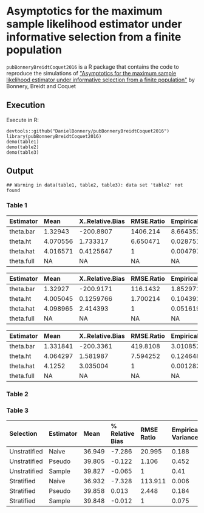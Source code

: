 Asymptotics for the maximum sample likelihood estimator under informative selection from a finite population
============================================================================================================

`pubBonneryBreidtCoquet2016` is a R package that contains the code to
reproduce the simulations of ["Asymptotics for the maximum sample
likelihood estimator under informative selection from a finite
population"](http://www.e-publications.org/ims/submission/BEJ/user/submissionFile/23537?confirm=3b2ff5b3)
by Bonnery, Breidt and Coquet

Execution
---------

Execute in R:

    devtools::github("DanielBonnery/pubBonneryBreidtCoquet2016")
    library(pubBonneryBreidtCoquet2016)
    demo(table1)
    demo(table2)
    demo(table3)

Output
------

    ## Warning in data(table1, table2, table3): data set 'table2' not found

### Table 1

<table>
<thead>
<tr class="header">
<th align="left">Estimator</th>
<th align="left">Mean</th>
<th align="left">X..Relative.Bias</th>
<th align="left">RMSE.Ratio</th>
<th align="left">Empirical.Variance</th>
<th align="left">Asymptotic.Variance</th>
</tr>
</thead>
<tbody>
<tr class="odd">
<td align="left">theta.bar</td>
<td align="left">1.32943</td>
<td align="left">-200.8807</td>
<td align="left">1406.214</td>
<td align="left">8.664352e-06</td>
<td align="left">NA</td>
</tr>
<tr class="even">
<td align="left">theta.ht</td>
<td align="left">4.070556</td>
<td align="left">1.733317</td>
<td align="left">6.650471</td>
<td align="left">0.02875136</td>
<td align="left">NA</td>
</tr>
<tr class="odd">
<td align="left">theta.hat</td>
<td align="left">4.016571</td>
<td align="left">0.4125647</td>
<td align="left">1</td>
<td align="left">0.004797144</td>
<td align="left">1</td>
</tr>
<tr class="even">
<td align="left">theta.full</td>
<td align="left">NA</td>
<td align="left">NA</td>
<td align="left">NA</td>
<td align="left">NA</td>
<td align="left">NA</td>
</tr>
</tbody>
</table>

<table>
<thead>
<tr class="header">
<th align="left">Estimator</th>
<th align="left">Mean</th>
<th align="left">X..Relative.Bias</th>
<th align="left">RMSE.Ratio</th>
<th align="left">Empirical.Variance</th>
<th align="left">Asymptotic.Variance</th>
</tr>
</thead>
<tbody>
<tr class="odd">
<td align="left">theta.bar</td>
<td align="left">1.32927</td>
<td align="left">-200.9171</td>
<td align="left">116.1432</td>
<td align="left">1.852971e-05</td>
<td align="left">NA</td>
</tr>
<tr class="even">
<td align="left">theta.ht</td>
<td align="left">4.005045</td>
<td align="left">0.1259766</td>
<td align="left">1.700214</td>
<td align="left">0.1043915</td>
<td align="left">NA</td>
</tr>
<tr class="odd">
<td align="left">theta.hat</td>
<td align="left">4.098965</td>
<td align="left">2.414393</td>
<td align="left">1</td>
<td align="left">0.05161991</td>
<td align="left">1</td>
</tr>
<tr class="even">
<td align="left">theta.full</td>
<td align="left">NA</td>
<td align="left">NA</td>
<td align="left">NA</td>
<td align="left">NA</td>
<td align="left">NA</td>
</tr>
</tbody>
</table>

<table>
<thead>
<tr class="header">
<th align="left">Estimator</th>
<th align="left">Mean</th>
<th align="left">X..Relative.Bias</th>
<th align="left">RMSE.Ratio</th>
<th align="left">Empirical.Variance</th>
<th align="left">Asymptotic.Variance</th>
</tr>
</thead>
<tbody>
<tr class="odd">
<td align="left">theta.bar</td>
<td align="left">1.331841</td>
<td align="left">-200.3361</td>
<td align="left">419.8108</td>
<td align="left">3.010852e-05</td>
<td align="left">NA</td>
</tr>
<tr class="even">
<td align="left">theta.ht</td>
<td align="left">4.064297</td>
<td align="left">1.581987</td>
<td align="left">7.594252</td>
<td align="left">0.1246484</td>
<td align="left">NA</td>
</tr>
<tr class="odd">
<td align="left">theta.hat</td>
<td align="left">4.1252</td>
<td align="left">3.035004</td>
<td align="left">1</td>
<td align="left">0.001282842</td>
<td align="left">1</td>
</tr>
<tr class="even">
<td align="left">theta.full</td>
<td align="left">NA</td>
<td align="left">NA</td>
<td align="left">NA</td>
<td align="left">NA</td>
<td align="left">NA</td>
</tr>
</tbody>
</table>

### Table 2

### Table 3

<table>
<thead>
<tr class="header">
<th align="left">Selection</th>
<th align="left">Estimator</th>
<th align="left">Mean</th>
<th align="left">% Relative Bias</th>
<th align="left">RMSE Ratio</th>
<th align="left">Empirical Variance</th>
<th align="left">Average Estimated Variance</th>
<th align="left">Variance Ratio</th>
</tr>
</thead>
<tbody>
<tr class="odd">
<td align="left">Unstratified</td>
<td align="left">Naive</td>
<td align="left">36.949</td>
<td align="left">-7.286</td>
<td align="left">20.995</td>
<td align="left">0.188</td>
<td align="left">0.186</td>
<td align="left">0.989</td>
</tr>
<tr class="even">
<td align="left">Unstratified</td>
<td align="left">Pseudo</td>
<td align="left">39.805</td>
<td align="left">-0.122</td>
<td align="left">1.106</td>
<td align="left">0.452</td>
<td align="left">0.419</td>
<td align="left">0.926</td>
</tr>
<tr class="odd">
<td align="left">Unstratified</td>
<td align="left">Sample</td>
<td align="left">39.827</td>
<td align="left">-0.065</td>
<td align="left">1</td>
<td align="left">0.41</td>
<td align="left">0.388</td>
<td align="left">0.945</td>
</tr>
<tr class="even">
<td align="left">Stratified</td>
<td align="left">Naive</td>
<td align="left">36.932</td>
<td align="left">-7.328</td>
<td align="left">113.911</td>
<td align="left">0.006</td>
<td align="left">0.188</td>
<td align="left">30.271</td>
</tr>
<tr class="odd">
<td align="left">Stratified</td>
<td align="left">Pseudo</td>
<td align="left">39.858</td>
<td align="left">0.013</td>
<td align="left">2.448</td>
<td align="left">0.184</td>
<td align="left">0.169</td>
<td align="left">0.923</td>
</tr>
<tr class="even">
<td align="left">Stratified</td>
<td align="left">Sample</td>
<td align="left">39.848</td>
<td align="left">-0.012</td>
<td align="left">1</td>
<td align="left">0.075</td>
<td align="left">0.066</td>
<td align="left">0.886</td>
</tr>
</tbody>
</table>
